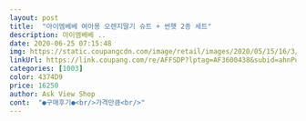 ```yaml
---
layout: post 
title:  "아이엠베베 여아용 오렌지딸기 슈트 + 썬햇 2종 세트" 
description: 아이엠베베 ..
date: 2020-06-25 07:15:48 
img: https://static.coupangcdn.com/image/retail/images/2020/05/15/16/3/39907f53-b485-4f70-823a-72d3a40b3833.jpg 
linkUrl: https://link.coupang.com/re/AFFSDP?lptag=AF3600438&subid=ahnPublicAsk&pageKey=1574837321&itemId=2692844560&vendorItemId=70711536610&traceid=V0-113-5fbe1011650beb44 
categories: [1003] 
color: 4374D9 
price: 16250 
author: Ask View Shop 
cont:  "●구매후기●<br/>가격만큼<br/>" 
---
```

